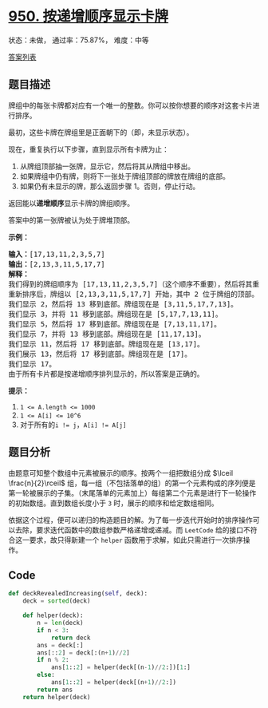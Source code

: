 # [950. 按递增顺序显示卡牌](https://leetcode-cn.com/problems/reveal-cards-in-increasing-order)

状态：未做， 通过率：75.87%， 难度：中等

[答案列表](Solutions/answer_list.md)

## 题目描述
牌组中的每张卡牌都对应有一个唯一的整数。你可以按你想要的顺序对这套卡片进行排序。

最初，这些卡牌在牌组里是正面朝下的（即，未显示状态）。

现在，重复执行以下步骤，直到显示所有卡牌为止：

1. 从牌组顶部抽一张牌，显示它，然后将其从牌组中移出。
2. 如果牌组中仍有牌，则将下一张处于牌组顶部的牌放在牌组的底部。
3. 如果仍有未显示的牌，那么返回步骤 1。否则，停止行动。

返回能以**递增顺序**显示卡牌的牌组顺序。

答案中的第一张牌被认为处于牌堆顶部。

**示例：**

<pre><strong>输入：</strong>[17,13,11,2,3,5,7]
<strong>输出：</strong>[2,13,3,11,5,17,7]
<strong>解释：
</strong>我们得到的牌组顺序为 [17,13,11,2,3,5,7]（这个顺序不重要），然后将其重新排序。
重新排序后，牌组以 [2,13,3,11,5,17,7] 开始，其中 2 位于牌组的顶部。
我们显示 2，然后将 13 移到底部。牌组现在是 [3,11,5,17,7,13]。
我们显示 3，并将 11 移到底部。牌组现在是 [5,17,7,13,11]。
我们显示 5，然后将 17 移到底部。牌组现在是 [7,13,11,17]。
我们显示 7，并将 13 移到底部。牌组现在是 [11,17,13]。
我们显示 11，然后将 17 移到底部。牌组现在是 [13,17]。
我们展示 13，然后将 17 移到底部。牌组现在是 [17]。
我们显示 17。
由于所有卡片都是按递增顺序排列显示的，所以答案是正确的。
</pre>

**提示：**

1. `1 <= A.length <= 1000`
2. `1 <= A[i] <= 10^6`
3. 对于所有的`i != j`，`A[i] != A[j]`



## 题目分析
由题意可知整个数组中元素被展示的顺序。按两个一组把数组分成 $\lceil
\frac{n}{2}\rceil$
组，每一组（不包括落单的组）的第一个元素构成的序列便是第一轮被展示的子集。（末尾落单的元素加上）每组第二个元素是进行下一轮操作的初始数组。直到数组长度小于 `3`
时，展示的顺序和给定数组相同。

依据这个过程，便可以递归的构造题目的解。为了每一步迭代开始时的排序操作可以去除，要求迭代函数中的数组参数严格递增或递减。而 `LeetCode` 给的接口不符合这一要求，故只得新建一个
`helper` 函数用于求解，如此只需进行一次排序操作。


## Code
```python
def deckRevealedIncreasing(self, deck):
    deck = sorted(deck)

    def helper(deck):
        n = len(deck)
        if n < 3:
            return deck
        ans = deck[:]
        ans[::2] = deck[:(n+1)//2]
        if n % 2:
            ans[1::2] = helper(deck[(n-1)//2:])[1:]
        else:
            ans[1::2] = helper(deck[(n+1)//2:])
        return ans
    return helper(deck)
```
